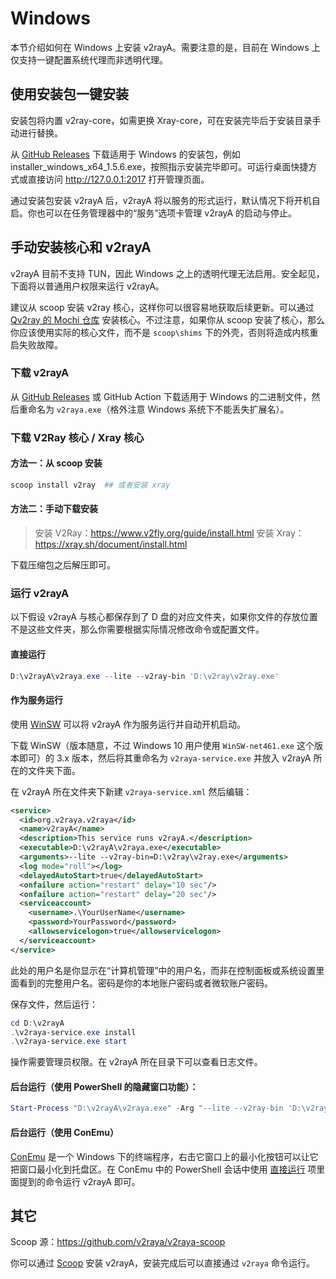 # Windows

本节介绍如何在 Windows 上安装 v2rayA。需要注意的是，目前在 Windows 上仅支持一键配置系统代理而非透明代理。

## 使用安装包一键安装



安装包将内置 v2ray-core，如需更换 Xray-core，可在安装完毕后于安装目录手动进行替换。

从 [GitHub Releases](https://github.com/v2rayA/v2rayA/releases) 下载适用于 Windows 的安装包，例如 installer_windows_x64_1.5.6.exe，按照指示安装完毕即可。可运行桌面快捷方式或直接访问 http://127.0.0.1:2017 打开管理页面。

通过安装包安装 v2rayA 后，v2rayA 将以服务的形式运行，默认情况下将开机自启。你也可以在任务管理器中的“服务”选项卡管理 v2rayA 的启动与停止。

## 手动安装核心和 v2rayA



v2rayA 目前不支持 TUN，因此 Windows 之上的透明代理无法启用。安全起见，下面将以普通用户权限来运行 v2rayA。



建议从 scoop 安装 v2ray 核心，这样你可以很容易地获取后续更新。可以通过 [Qv2ray 的 Mochi 仓库](https://github.com/qv2ray/mochi) 安装核心。不过注意，如果你从 scoop 安装了核心，那么你应该使用实际的核心文件，而不是 `scoop\shims` 下的外壳，否则将造成内核重启失败故障。

### 下载 v2rayA

从 [GitHub Releases](https://github.com/v2rayA/v2rayA/releases) 或 GitHub Action 下载适用于 Windows 的二进制文件，然后重命名为 `v2raya.exe`（格外注意 Windows 系统下不能丢失扩展名）。

### 下载 V2Ray 核心 / Xray 核心

#### 方法一：从 scoop 安装

```ps1
scoop install v2ray  ## 或者安装 xray 
```

#### 方法二：手动下载安装

> 安装 V2Ray：https://www.v2fly.org/guide/install.html
> 安装 Xray：https://xray.sh/document/install.html

下载压缩包之后解压即可。

### 运行 v2rayA

以下假设 v2rayA 与核心都保存到了 D 盘的对应文件夹，如果你文件的存放位置不是这些文件夹，那么你需要根据实际情况修改命令或配置文件。

#### 直接运行

```ps1
D:\v2rayA\v2raya.exe --lite --v2ray-bin 'D:\v2ray\v2ray.exe'
```

#### 作为服务运行

使用 [WinSW](https://github.com/winsw/winsw/) 可以将 v2rayA 作为服务运行并自动开机启动。

下载 WinSW（版本随意，不过 Windows 10 用户使用 `WinSW-net461.exe` 这个版本即可）的 3.x 版本，然后将其重命名为 `v2raya-service.exe` 并放入 v2rayA 所在的文件夹下面。

在 v2rayA 所在文件夹下新建 `v2raya-service.xml` 然后编辑：

```xml
<service>
  <id>org.v2raya.v2raya</id>
  <name>v2rayA</name>
  <description>This service runs v2rayA.</description>
  <executable>D:\v2rayA\v2raya.exe</executable>
  <arguments>--lite --v2ray-bin=D:\v2ray\v2ray.exe</arguments>
  <log mode="roll"></log>
  <delayedAutoStart>true</delayedAutoStart>
  <onfailure action="restart" delay="10 sec"/>
  <onfailure action="restart" delay="20 sec"/>
  <serviceaccount>
    <username>.\YourUserName</username>
    <password>YourPassword</password>
    <allowservicelogon>true</allowservicelogon>
  </serviceaccount>
</service>
```

此处的用户名是你显示在“计算机管理”中的用户名，而非在控制面板或系统设置里面看到的完整用户名。密码是你的本地账户密码或者微软账户密码。

保存文件，然后运行：

```ps1
cd D:\v2rayA
.\v2raya-service.exe install
.\v2raya-service.exe start
```

操作需要管理员权限。在 v2rayA 所在目录下可以查看日志文件。

#### 后台运行（使用 PowerShell 的隐藏窗口功能）：

```ps1
Start-Process "D:\v2rayA\v2raya.exe" -Arg "--lite --v2ray-bin 'D:\v2ray\v2ray.exe' " -WindowStyle Hidden
```

#### 后台运行（使用 ConEmu）

[ConEmu](https://conemu.github.io/) 是一个 Windows 下的终端程序，右击它窗口上的最小化按钮可以让它把窗口最小化到托盘区。在 ConEmu 中的 PowerShell 会话中使用 [直接运行](https://v2raya.org/docs/prologue/installation/windows/#直接运行) 项里面提到的命令运行 v2rayA 即可。

## 其它

Scoop 源：https://github.com/v2raya/v2raya-scoop

你可以通过 [Scoop](https://scoop.sh/) 安装 v2rayA，安装完成后可以直接通过 `v2raya` 命令运行。